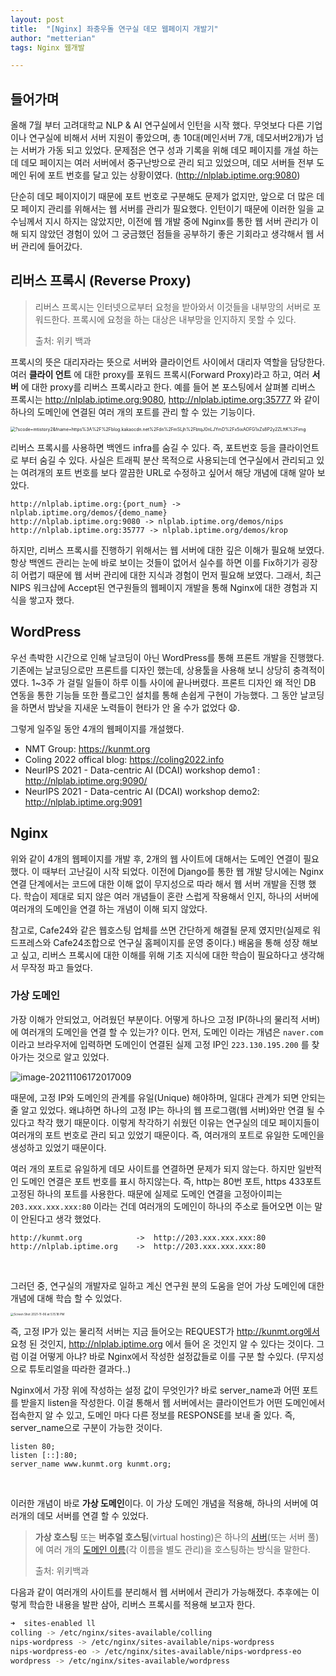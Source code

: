 ```yaml
---
layout: post
title:  "[Nginx] 좌충우돌 연구실 데모 웹페이지 개발기"
author: "metterian"
tags: Nginx 웹개발

---
```


## 들어가며

올해 7월 부터 고려대학교 NLP & AI 연구실에서 인턴을 시작 했다. 무엇보다 다른 기업이나 연구실에 비해서 서버 지원이 좋았으며, 총 10대(메인서버 7개, 데모서버2개)가 넘는 서버가 가동 되고 있었다. 문제점은 연구 성과 기록을 위해 데모 페이지를 개설 하는데 데모 페이지는 여러 서버에서 중구난방으로 관리 되고 있었으며, 데모 서버들 전부 도메인 뒤에 포트 번호를 달고 있는 상황이였다. (http://nlplab.iptime.org:9080)  

단순히 데모 페이지이기 때문에 포트 번호로 구분해도 문제가 없지만, 앞으로 더 많은 데모 페이지 관리를 위해서는 웹 서버를 관리가 필요했다. 인턴이기 때문에 이러한 일을 교수님께서 지시 하지는 않았지만, 이전에 웹 개발 중에 Nginx를 통한 웹 서버 관리가 이해 되지 않았던 경험이 있어 그 궁금했던 점들을 공부하기 좋은 기회라고 생각해서 웹 서버 관리에 들어갔다. 



## 리버스 프록시 (Reverse Proxy)

> 리버스 프록시는 인터넷으로부터 요청을 받아와서 이것들을 내부망의 서버로 포워드한다. 프록시에 요청을 하는 대상은 내부망을 인지하지 못할 수 있다.
>
> 출처: 위키 백과

프록시의 뜻은 대리자라는 뜻으로 서버와 클라이언트 사이에서 대리자 역할을 담당한다. 여러 **클라이  언트** 에 대한 proxy를 포워드 프록시(Forward Proxy)라고 하고, 여러 **서버** 에 대한 proxy를 리버스 프록시라고 한다. 예를 들어 본 포스팅에서 살펴볼 리버스 프록시는 http://nlplab.iptime.org:9080, http://nlplab.iptime.org:35777 와 같이 하나의 도메인에 연결된 여러 개의 포트를 관리 할 수 있는 기능이다.

<img src="https://img1.daumcdn.net/thumb/R1280x0/?scode=mtistory2&fname=https%3A%2F%2Fblog.kakaocdn.net%2Fdn%2FmSLjh%2FbtqJ0nLJYmD%2Fx5ixAOFG1xZs8P2y2ZLftK%2Fimg.png" alt="?scode=mtistory2&fname=https%3A%2F%2Fblog.kakaocdn.net%2Fdn%2FmSLjh%2FbtqJ0nLJYmD%2Fx5ixAOFG1xZs8P2y2ZLftK%2Fimg" style="zoom:50%;" />

리버스 프록시를 사용하면 백엔드 infra를 숨길 수 있다. 즉, 포트번호 등을 클라이언트로 부터 숨길 수 있다. 사실은 트래픽 분산 목적으로 사용되는데 연구실에서 관리되고 있는 여려개의 포트 번호를 보다 깔끔한 URL로 수정하고 싶어서 해당 개념에 대해 알아 보았다.

```
http://nlplab.iptime.org:{port_num} -> nlplab.iptime.org/demos/{demo_name}
http://nlplab.iptime.org:9080 -> nlplab.iptime.org/demos/nips
http://nlplab.iptime.org:35777 -> nlplab.iptime.org/demos/krop
```

하지만, 리버스 프록시를 진행하기 위해서는 웹 서버에 대한 깊은 이해가 필요해 보였다. 항상 백엔드 관리는 눈에 바로 보이는 것들이 없어서 실수를 하면 이를 Fix하기가 굉장히 어렵기 때문에 웹 서버 관리에 대한 지식과 경험이 먼저 필요해 보였다. 그래서, 최근 NIPS 워크샵에 Accept된 연구원들의 웹페이지 개발을 통해 Nginx에 대한 경험과 지식을 쌓고자 했다. 



## WordPress

우선 촉박한 시간으로 인해 날코딩이 아닌 WordPress를 통해 프론트 개발을 진행했다. 기존에는 날코딩으로만 프론트를 디자인 했는데, 상용툴을 사용해 보니 상당히 충격적이였다. 1~3주 가 걸릴 일들이 하루 이틀 사이에 끝나버렸다. 프론트 디자인 왜 적인 DB 연동을 통한 기능들 또한 플로그인 설치를 통해 손쉽게 구현이 가능했다. 그 동안 날코딩을 하면서 밤낮을 지새운 노력들이 현타가 안 올 수가 없었다 😧.

그렇게 일주일 동안 4개의 웹페이지를 개설했다. 

- NMT Group: https://kunmt.org
- Coling 2022 offical blog: https://coling2022.info
- NeurIPS 2021 - Data-centric AI (DCAI) workshop demo1 : http://nlplab.iptime.org:9090/
- NeurIPS 2021 - Data-centric AI (DCAI) workshop demo2: http://nlplab.iptime.org:9091



## Nginx 

위와 같이 4개의 웹페이지를 개발 후, 2개의 웹 사이트에 대해서는 도메인 연결이 필요했다. 이 때부터 고난길이 시작 되었다. 이전에 Django를 통한 웹 개발 당시에는 Nginx 연결 단계에서는 코드에 대한 이해 없이 무지성으로 따라 해서 웹 서버 개발을 진행 했다. 학습이 제대로 되지 않은 여러 개념들이 혼란 스럽게 작용해서 인지, 하나의 서버에 여러개의 도메인을 연결 하는 개념이 이해 되지 않았다. 

참고로, Cafe24와 같은 웹호스팅 업체를 쓰면 간단하게 해결될 문제 였지만(실제로 워드프레스와 Cafe24조합으로 연구실 홈페이지를 운영 중이다.) 배움을 통해 성장 해보고 싶고, 리버스 프록시에 대한 이해를 위해 기초 지식에 대한 학습이 필요하다고 생각해서 무작정 파고 들었다. 



### 가상 도메인

가장 이해가 안되었고, 어려웠던 부분이다. 어떻게 하나으 고정 IP(하나의 물리적 서버)에 여러개의 도메인을 연결 할 수 있는가? 이다. 먼저, 도메인 이라는 개념은 `naver.com` 이라고 브라우저에 입력하면 도메인이 연결된 실제 고정 IP인 `223.130.195.200` 를 찾아가는 것으로 알고 있었다. 

![image-20211106172017009](https://i.loli.net/2021/11/06/QaHWMSjLhOyACNi.png)

때문에, 고정 IP와 도메인의 관계를 유일(Unique) 해야하며, 일대다 관계가 되면 안되는 줄 알고 있었다. 왜냐하면 하나의 고정 IP는 하나의 웹 프로그램(웹 서버)와만 연결 될 수 있다고 착각 했기 때문이다. 이렇게 착각하기 쉬웠던 이유는 연구실의 데모 페이지들이 여러개의 포트 번호로 관리 되고 있었기 때문이다. 즉, 여러개의 포트로 유일한 도메인을 생성하고 있었기 때문이다. 

여러 개의 포트로 유일하게 데모 사이트를 연결하면 문제가 되지 않는다. 하지만 일반적인 도메인 연결은 포트 번호를 표시 하지않는다. 즉, http는 80번 포트, https 433포트 고정된 하나의 포트를 사용한다. 때문에 실제로 도메인 연결을 고정아이피는 `203.xxx.xxx.xxx:80` 이라는 건데 여러개의 도메인이 하나의 주소로 들어오면 이는 말이 안된다고 생각 했었다.

```
http://kunmt.org			->	http://203.xxx.xxx.xxx:80
http://nlplab.iptime.org  	->	http://203.xxx.xxx.xxx:80
```

<br/>

그러던 중, 연구실의 개발자로 일하고 계신 연구원 분의 도움을 얻어 가상 도메인에 대한 개념에 대해 학습 할 수 있었다. 

<img src="https://i.loli.net/2021/11/06/qkbDj1P4lNTGMfB.png" alt="Screen Shot 2021-11-06 at 5.15.18 PM" style="zoom:33%;" />

즉, 고정 IP가 있는 물리적 서버는 지금 들어오는 REQUEST가 http://kunmt.org에서 요청 된 것인지, http://nlplab.iptime.org 에서 들어 온 것인지 알 수 있다는 것이다. 그럼 이걸 어떻게 아냐? 바로 Nginx에서 작성한 설정값들로 이를 구분 할 수있다. (무지성으로 튜토리얼을 따라한 결과다..)

Nginx에서 가장 위에 작성하는 설정 값이 무엇인가? 바로 server_name과 어떤 포트를 받을지 listen을 작성한다. 이걸 통해서 웹 서버에서는 클라이언트가 어떤 도메인에서 접속한지 알 수 있고, 도메인 마다 다른 정보를 RESPONSE를 보내 줄 있다. 즉, server_name으로 구분이 가능한 것이다. 

```text
listen 80;
listen [::]:80;
server_name www.kunmt.org kunmt.org;
```

<br/>

이러한 개념이 바로 **가상 도메인**이다. 이 가상 도메인 개념을 적용해, 하나의 서버에 여러개의 데모 서버를 연결 할 수 있었다. 

> **가상 호스팅** 또는 **버추얼 호스팅**(virtual hosting)은 하나의 [서버](https://ko.wikipedia.org/wiki/서버)(또는 서버 풀)에 여러 개의 [도메인 이름](https://ko.wikipedia.org/wiki/도메인_이름)(각 이름을 별도 관리)을 호스팅하는 방식을 말한다.
>
> 출처: 위키백과



다음과 같이 여러개의 사이트를 분리해서 웹 서버에서 관리가 가능해졌다. 추후에는 이렇게 학습한 내용을 발판 삼아, 리버스 프록시를 적용해 보고자 한다.

```bash
➜  sites-enabled ll
colling -> /etc/nginx/sites-available/colling
nips-wordpress -> /etc/nginx/sites-available/nips-wordpress
nips-wordpress-eo -> /etc/nginx/sites-available/nips-wordpress-eo
wordpress -> /etc/nginx/sites-available/wordpress
```





